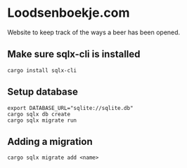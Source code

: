 # Loodsenboekje.com

Website to keep track of the ways a beer has been opened.

## Make sure sqlx-cli is installed
```
cargo install sqlx-cli
```

## Setup database
```
export DATABASE_URL="sqlite://sqlite.db"
cargo sqlx db create
cargo sqlx migrate run
```

## Adding a migration
```
cargo sqlx migrate add <name>
```

